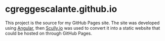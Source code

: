 # cgreggescalante.github.io

This project is the source for my GitHub Pages site. The site was developed using [Angular](https://angular.io/), then [Scully.io](https://scully.io/) was used to convert it into a static website that could be hosted on through GitHub Pages.
